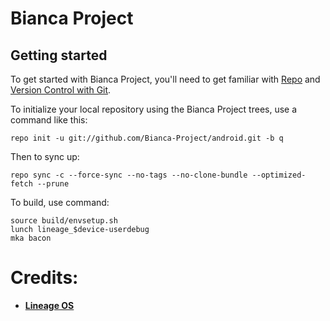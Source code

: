 Bianca Project
==============

Getting started
---------------

To get started with Bianca Project, you'll need to get
familiar with [Repo](https://source.android.com/source/using-repo.html) and [Version Control with Git](https://source.android.com/source/version-control.html).

To initialize your local repository using the Bianca Project trees, use a command like this:
```
repo init -u git://github.com/Bianca-Project/android.git -b q
```
Then to sync up:
```
repo sync -c --force-sync --no-tags --no-clone-bundle --optimized-fetch --prune
```

To build, use command:
```
source build/envsetup.sh
lunch lineage_$device-userdebug
mka bacon
```

Credits:
========
 * [**Lineage OS**](https://github.com/LineageOS)
